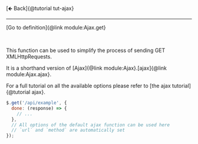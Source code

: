 [🡸 Back]{@tutorial tut-ajax}
___

[Go to definition]{@link module:Ajax.get}

&nbsp;

This function can be used to simplify the process of sending GET XMLHttpRequests.

It is a shorthand version of [Ajax]{@link module:Ajax}.[ajax]{@link module:Ajax.ajax}.

For a full tutorial on all the available options please refer to [the ajax tutorial]{@tutorial ajax}.

```js
$.get('/api/example', {
  done: (response) => {
    // ...
  },
  // All options of the default ajax function can be used here
  // `url` and `method` are automatically set
});
```
